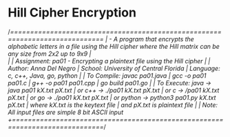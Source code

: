 # Hill Cipher Encryption

/*=============================================================================
|     - A program that encrypts the alphabetic letters in a file using the Hill cipher where the Hill matrix can be any size from 2x2 up to 9x9
|   
|
|   Assignment: pa01 - Encrypting a plaintext file using the Hill cipher
|
|       Author: Anna Del Negro
|       School: University of Central Florida
|     Language: c, c++, Java, go, python
|
|   To Compile: javac pa01.java
|               gcc -o pa01 pa01.c
|               g++ -o pa01 pa01.cpp
|               go build pa01.go
|
|   To Execute: java      -> java pa01 kX.txt pX.txt
|           or  c++       -> ./pa01 kX.txt pX.txt
|           or c          ->  /pa01 kX.txt pX.txt
|           or go         -> ./pa01 kX.txt pX.txt
|           or python     -> python3 pa01.py kX.txt pX.txt
|                           where kX.txt is the keytext file
|                             and pX.txt is plaintext file
|
|       Note: All input files are simple 8 bit ASCII input
+=============================================================================*/
